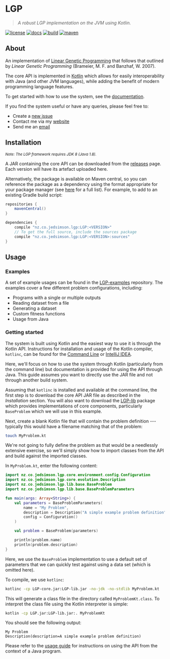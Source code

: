 # LGP

> *A robust LGP implementation on the JVM using Kotlin.*

[![license][license-image]][license-url]
[![docs][docs-image]][docs-url]
[![build][travis-image]][travis-url]
[![maven][maven-image]][maven-url]

## About

An implementation of [Linear Genetic Programming](https://en.wikipedia.org/wiki/Linear_genetic_programming) that follows that outlined by *Linear Genetic Programming* (Brameier, M. F. and Banzhaf, W. 2007).

The core API is implemented in [Kotlin](https://kotlinlang.org) which allows for easily interoperability with Java (and other JVM languages), while adding the benefit of modern programming language features.

To get started with how to use the system, see the [documentation](http://lgp.readthedocs.io/en/latest/).

If you find the system useful or have any queries, please feel free to:

- Create a [new issue](https://github.com/JedS6391/LGP/issues/new)
- Contact me via my [website](http://www.jedsimson.co.nz/contact)
- Send me an [email](mailto:jed.simson@gmail.com?Subject=LGP)

## Installation

<small>*Note: The LGP framework requires JDK 8 (Java 1.8).*</small>

A JAR containing the core API can be downloaded from the [releases](https://github.com/JedS6391/LGP/releases/) page. Each version will have its artefact uploaded here.

Alternatively, the package is available on Maven central, so you can reference the package as a dependency using the format appropriate for your package manager (see [here](https://search.maven.org/artifact/nz.co.jedsimson.lgp/LGP) for a full list). For example, to add to an existing Gradle build script:

```gradle
repositories {
    mavenCentral()
}

dependencies {
    compile "nz.co.jedsimson.lgp:LGP:<VERSION>"
    // To get the full source, include the sources package
    compile "nz.co.jedsimson.lgp:LGP:<VERSION>:sources"
}
```

## Usage

### Examples

A set of example usages can be found in the [LGP-examples](https://github.com/JedS6391/LGP-examples) repository. The examples cover a few different problem configurations, including:

- Programs with a single or multiple outputs
- Reading dataset from a file
- Generating a dataset
- Custom fitness functions
- Usage from Java

### Getting started

The system is built using Kotlin and the easiest way to use it is through the Kotlin API. Instructions for installation and usage of the Kotlin compiler, `kotlinc`, can be found for the [Command Line](https://kotlinlang.org/docs/tutorials/command-line.html) or [IntelliJ IDEA](https://kotlinlang.org/docs/tutorials/getting-started.html). 

Here, we'll focus on how to use the system through Kotlin (particularly from the command line) but documentation is provided for using the API through Java. This guide assumes you want to directly use the JAR file and not through another build system.

Assuming that `kotlinc` is installed and available at the command line, the first step is to download the core API JAR file as described in the *Installation* section. You will also want to download the [LGP-lib](https://github.com/JedS6391/LGP-lib/releases) package which provides implementations of core components, particularly `BaseProblem` which we will use in this example.

Next, create a blank Kotlin file that will contain the problem definition --- typically this would have a filename matching that of the problem:

```bash
touch MyProblem.kt
```

We're not going to fully define the problem as that would be a needlessly extensive exercise, so we'll simply show how to import classes from the API and build against the imported classes.

In `MyProblem.kt`, enter the following content:

```kotlin
import nz.co.jedsimson.lgp.core.environment.config.Configuration
import nz.co.jedsimson.lgp.core.evolution.Description
import nz.co.jedsimson.lgp.lib.base.BaseProblem
import nz.co.jedsimson.lgp.lib.base.BaseProblemParameters

fun main(args: Array<String>) {
    val parameters = BaseProblemParameters(
        name = "My Problem",
        description = Description("A simple example problem definition"),
        config = Configuration()
    )

    val problem = BaseProblem(parameters)

    println(problem.name)
    println(problem.description)
}
```

Here, we use the `BaseProblem` implementation to use a default set of parameters that we can quickly test against using a data set (which is omitted here).

To compile, we use `kotlinc`:

```bash
kotlinc -cp LGP-core.jar:LGP-lib.jar -no-jdk -no-stdlib MyProblem.kt
```

This will generate a class file in the directory called `MyProblemKt.class`. To interpret the class file using the Kotlin interpreter is simple:

```bash
kotlin -cp LGP.jar:LGP-lib.jar:. MyProblemKt
```

You should see the following output:

```text
My Problem
Description(description=A simple example problem definition)
```

Please refer to the [usage guide](http://lgp.readthedocs.io/en/latest/guide/usage.html#with-java) for instructions on using the API from the context of a Java program.

[license-image]: https://img.shields.io/github/license/mashape/apistatus.svg?style=flat
[license-url]: https://github.com/JedS6391/LGP/blob/master/LICENSE
[docs-image]: https://readthedocs.org/projects/lgp/badge/?version=stable&style=flat
[docs-url]: http://lgp.readthedocs.io/en/latest/
[travis-image]: https://img.shields.io/travis/JedS6391/LGP/master.svg?style=flat
[travis-url]: https://travis-ci.org/JedS6391/LGP
[maven-image]: https://img.shields.io/maven-central/v/nz.co.jedsimson.lgp/LGP.svg?label=Maven%20Central&style=flat
[maven-url]: https://search.maven.org/search?q=g:%22nz.co.jedsimson.lgp%22%20AND%20a:%22LGP%22

